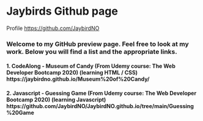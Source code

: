 <h1>Jaybirds Github page</h1>

Profile
https://github.com/JaybirdNO


<h3>Welcome to my GitHub preview page. Feel free to look at my work.
Below you will find a list and the appropriate links.</h3>

<h4>
1. CodeAlong - Museum of Candy (From Udemy course: The Web Developer Bootcamp 2020) (learning HTML / CSS)
https://jaybirdno.github.io/Museum%20of%20Candy/
</h4>
<h4>
2. Javascript - Guessing Game (From Udemy course: The Web Developer Bootcamp 2020) (learning Javascript)
https://github.com/JaybirdNO/JaybirdNO.github.io/tree/main/Guessing%20Game
</h4>
